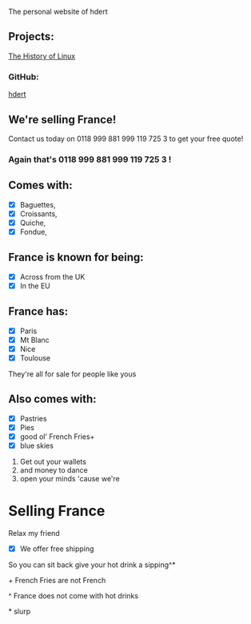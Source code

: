 The personal website of hdert

## Projects:

[The History of Linux](linuxhistory.hdert.com)

### GitHub:

[hdert](github.com/hdert)

## We're selling France!

Contact us today on 0118 999 881 999 119 725 3
to get your free quote!

### Again that's 0118 999 881 999 119 725 3 !

## Comes with:

- [x] Baguettes,
- [x] Croissants,
- [x] Quiche,
- [x] Fondue,

## France is known for being:

- [x] Across from the UK
- [x] In the EU

## France has:

- [x] Paris
- [x] Mt Blanc
- [x] Nice
- [x] Toulouse

They're all for sale for people like yous

## Also comes with:

- [x] Pastries
- [x] Pies
- [x] good ol' French Fries+
- [x] blue skies

1. Get out your wallets
2. and money to dance
3. open your minds 'cause we're

# Selling France

Relax my friend

- [x] We offer free shipping

So you can sit back give your hot drink a sipping^\*

\+ French Fries are not French

^ France does not come with hot drinks

\* slurp
